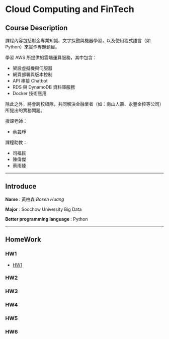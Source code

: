 # Cloud Computing and FinTech
## Course Description
課程內容包括財金專業知識、文字探勘與機器學習，以及使用程式語言（如 Python）來實作專題題目。

學習 AWS 所提供的雲端運算服務，其中包含：
* 架設虛擬機與伺服器
* 網頁部署與版本控制
* API 串接 Chatbot
* RDS 與 DynamoDB 資料庫服務
* Docker 技術應用

除此之外，將會跨校組隊，共同解決金融業者（如：南山人壽、永豐金控等公司）所提出的實務問題。

授課老師：
* 蔡芸琤

課程助教：
* 司福民
* 陳偉傑
* 蔡雨臻


---
## Introduce
**Name** : 黃柏森 *Bosen Huang*

**Major** : Soochow University Big Data

**Better programming language** : Python


---
## HomeWork
### HW1
* [HW1](HW/HW1.md)

### HW2

### HW3

### HW4

### HW5

### HW6
